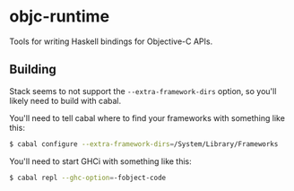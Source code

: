 # objc-runtime

Tools for writing Haskell bindings for Objective-C APIs.

## Building

Stack seems to not support the `--extra-framework-dirs` option, so you'll likely
need to build with cabal.

You'll need to tell cabal where to find your frameworks with something like
this:

```bash
$ cabal configure --extra-framework-dirs=/System/Library/Frameworks
```

You'll need to start GHCi with something like this:

```bash
$ cabal repl --ghc-option=-fobject-code
```
